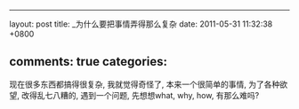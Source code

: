 
---
layout: post
title: _为什么要把事情弄得那么复杂
date: 2011-05-31 11:32:38 +0800

comments: true
categories: 
---

现在很多东西都搞得很复杂, 我就觉得奇怪了, 本来一个很简单的事情,
为了各种欲望, 改得乱七八糟的, 遇到一个问题, 先想想what, why, how,
有那么难吗?